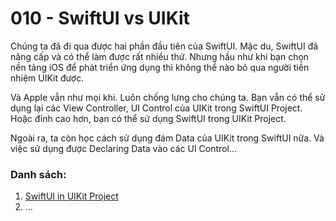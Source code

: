 # 010 - SwiftUI vs UIKit

Chúng ta đã đi qua được hai phần đầu tiên của SwiftUI. Mặc du, SwiftUI đã nâng cấp và có thể làm được rất nhiều thứ. Nhưng hầu như khi bạn chọn nền tảng iOS để phát triển ứng dụng thì không thể nào bỏ qua người tiền nhiệm UIKit được.

Và Apple vẫn như mọi khi. Luôn chống lưng cho chúng ta. Bạn vẫn có thể sử dụng lại các View Controller, UI Control của UIKit trong SwiftUI Project. Hoặc đỉnh cao hơn, bạn có thể sử dụng SwiftUI trong UIKit Project.

Ngoài ra, ta còn học cách sử dụng đám Data của UIKit trong SwiftUI nữa. Và việc sử dụng được Declaring Data vào các UI Control...

### Danh sách:

1. [SwiftUI in UIKit Project](./011_SwiftUIinUIKit.md)
2. ...

